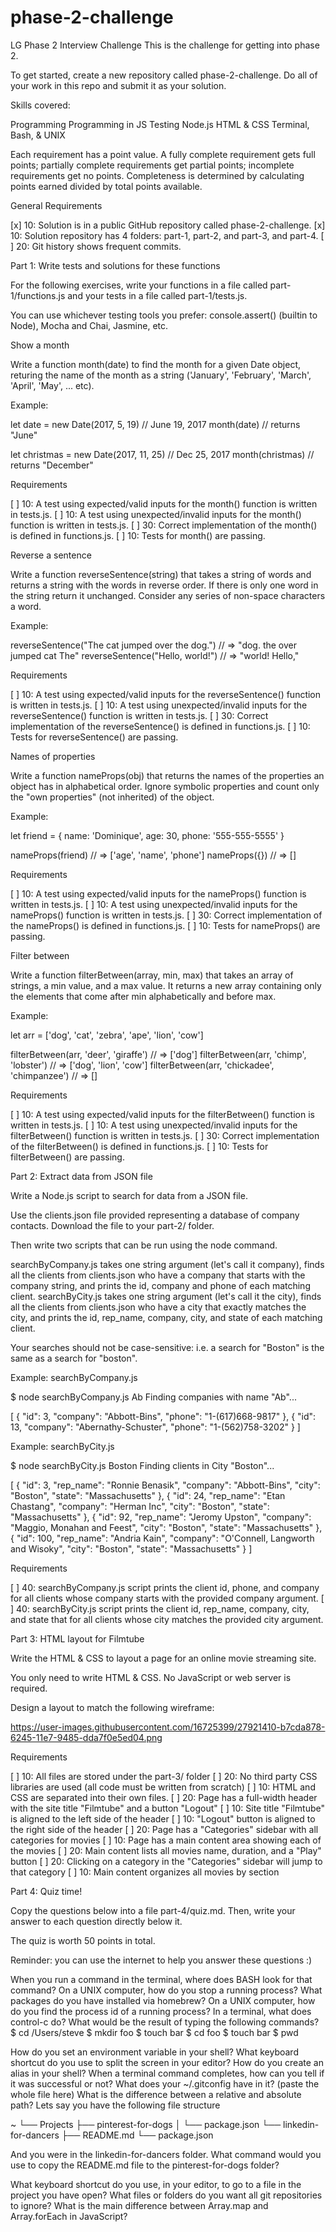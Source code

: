 # phase-2-challenge
LG Phase 2 Interview Challenge
This is the challenge for getting into phase 2.

To get started, create a new repository called phase-2-challenge. Do all of your work in this repo and submit it as your solution.

Skills covered:

Programming
Programming in JS
Testing
Node.js
HTML & CSS
Terminal, Bash, & UNIX

Each requirement has a point value. A fully complete requirement gets full points; partially complete requirements get partial points; incomplete requirements get no points. Completeness is determined by calculating points earned divided by total points available.

General Requirements

[x] 10: Solution is in a public GitHub repository called phase-2-challenge.
[x] 10: Solution repository has 4 folders: part-1, part-2, and part-3, and part-4.
[ ] 20: Git history shows frequent commits.

Part 1: Write tests and solutions for these functions

For the following exercises, write your functions in a file called part-1/functions.js and your tests in a file called part-1/tests.js.

You can use whichever testing tools you prefer: console.assert() (builtin to Node), Mocha and Chai, Jasmine, etc.

Show a month

Write a function month(date) to find the month for a given Date object, returing the name of the month as a string ('January', 'February', 'March', 'April', 'May', ... etc).

Example:

let date = new Date(2017, 5, 19) // June 19, 2017
month(date) // returns "June"

let christmas = new Date(2017, 11, 25) // Dec 25, 2017
month(christmas) // returns "December"

Requirements

[ ] 10: A test using expected/valid inputs for the month() function is written in tests.js.
[ ] 10: A test using unexpected/invalid inputs for the month() function is written in tests.js.
[ ] 30: Correct implementation of the month() is defined in functions.js.
[ ] 10: Tests for month() are passing.

Reverse a sentence

Write a function reverseSentence(string) that takes a string of words and returns a string with the words in reverse order. If there is only one word in the string return it unchanged. Consider any series of non-space characters a word.

Example:

reverseSentence("The cat jumped over the dog.") // => "dog. the over jumped cat The"
reverseSentence("Hello, world!") // => "world! Hello,"

Requirements

[ ] 10: A test using expected/valid inputs for the reverseSentence() function is written in tests.js.
[ ] 10: A test using unexpected/invalid inputs for the reverseSentence() function is written in tests.js.
[ ] 30: Correct implementation of the reverseSentence() is defined in functions.js.
[ ] 10: Tests for reverseSentence() are passing.

Names of properties

Write a function nameProps(obj) that returns the names of the properties an object has in alphabetical order. Ignore symbolic properties and count only the "own properties" (not inherited) of the object.

Example:

let friend = {
name: 'Dominique',
age: 30,
phone: '555-555-5555'
}

nameProps(friend) // => ['age', 'name', 'phone']
nameProps({}) // => []

Requirements

[ ] 10: A test using expected/valid inputs for the nameProps() function is written in tests.js.
[ ] 10: A test using unexpected/invalid inputs for the nameProps() function is written in tests.js.
[ ] 30: Correct implementation of the nameProps() is defined in functions.js.
[ ] 10: Tests for nameProps() are passing.

Filter between

Write a function filterBetween(array, min, max) that takes an array of strings, a min value, and a max value. It returns a new array containing only the elements that come after min alphabetically and before max.

Example:

let arr = ['dog', 'cat', 'zebra', 'ape', 'lion', 'cow']

filterBetween(arr, 'deer', 'giraffe') // => ['dog']
filterBetween(arr, 'chimp', 'lobster') // => ['dog', 'lion', 'cow']
filterBetween(arr, 'chickadee', 'chimpanzee') // => []

Requirements

[ ] 10: A test using expected/valid inputs for the filterBetween() function is written in tests.js.
[ ] 10: A test using unexpected/invalid inputs for the filterBetween() function is written in tests.js.
[ ] 30: Correct implementation of the filterBetween() is defined in functions.js.
[ ] 10: Tests for filterBetween() are passing.

Part 2: Extract data from JSON file

Write a Node.js script to search for data from a JSON file.

Use the clients.json file provided representing a database of company contacts. Download the file to your part-2/ folder.

Then write two scripts that can be run using the node command.

searchByCompany.js takes one string argument (let's call it company), finds all the clients from clients.json who have a company that starts with the company string, and prints the id, company and phone of each matching client.
searchByCity.js takes one string argument (let's call it the city), finds all the clients from clients.json who have a city that exactly matches the city, and prints the id, rep_name, company, city, and state of each matching client.

Your searches should not be case-sensitive: i.e. a search for "Boston" is the same as a search for "boston".

Example: searchByCompany.js

$ node searchByCompany.js Ab
Finding companies with name "Ab"...

[
{
"id": 3,
"company": "Abbott-Bins",
"phone": "1-(617)668-9817"
},
{
"id": 13,
"company": "Abernathy-Schuster",
"phone": "1-(562)758-3202"
}
]

Example: searchByCity.js

$ node searchByCity.js Boston
Finding clients in City "Boston"...

[
{
"id": 3,
"rep_name": "Ronnie Benasik",
"company": "Abbott-Bins",
"city": "Boston",
"state": "Massachusetts"
},
{
"id": 24,
"rep_name": "Etan Chastang",
"company": "Herman Inc",
"city": "Boston",
"state": "Massachusetts"
},
{
"id": 92,
"rep_name": "Jeromy Upston",
"company": "Maggio, Monahan and Feest",
"city": "Boston",
"state": "Massachusetts"
},
{
"id": 100,
"rep_name": "Andria Kain",
"company": "O'Connell, Langworth and Wisoky",
"city": "Boston",
"state": "Massachusetts"
}
]

Requirements

[ ] 40: searchByCompany.js script prints the client  id, phone, and company for all clients whose company starts with the provided company argument.
[ ] 40: searchByCity.js script prints the client id, rep_name, company, city, and state that for all clients whose city matches the provided city argument.

Part 3: HTML layout for Filmtube

Write the HTML & CSS to layout a page for an online movie streaming site.

You only need to write HTML & CSS. No JavaScript or web server is required.

Design a layout to match the following wireframe:

https://user-images.githubusercontent.com/16725399/27921410-b7cda878-6245-11e7-9485-dda7f0e5ed04.png


Requirements

[ ] 10: All files are stored under the part-3/ folder
[ ] 20: No third party CSS libraries are used (all code must be written from scratch)
[ ] 10: HTML and CSS are separated into their own files.
[ ] 20: Page has a full-width header with the site title "Filmtube" and a button "Logout"
[ ] 10: Site title "Filmtube" is aligned to the left side of the header
[ ] 10: "Logout" button is aligned to the right side of the header
[ ] 20: Page has a "Categories" sidebar with all categories for movies
[ ] 10: Page has a main content area showing each of the movies
[ ] 20: Main content lists all movies name, duration, and a "Play" button
[ ] 20: Clicking on a category in the "Categories" sidebar will jump to that category
[ ] 10: Main content organizes all movies by section

Part 4: Quiz time!

Copy the questions below into a file part-4/quiz.md. Then, write your answer to each question directly below it.

The quiz is worth 50 points in total.

Reminder: you can use the internet to help you answer these questions :)

When you run a command in the terminal, where does BASH look for that command?
On a UNIX computer, how do you stop a running process?
What packages do you have installed via homebrew?
On a UNIX computer, how do you find the process id of a running process?
In a terminal, what does control-c do?
What would be the result of typing the following commands?
$ cd /Users/steve
$ mkdir foo
$ touch bar
$ cd foo
$ touch bar
$ pwd

How do you set an environment variable in your shell?
What keyboard shortcut do you use to split the screen in your editor?
How do you create an alias in your shell?
When a terminal command completes, how can you tell if it was successful or not?
What does your ~/.gitconfig have in it? (paste the whole file here)
What is the difference between a relative and absolute path?
Lets say you have the following file structure

~
└── Projects
├── pinterest-for-dogs
│   └── package.json
└── linkedin-for-dancers
├── README.md
└── package.json

And you were in the linkedin-for-dancers folder. What command would you use to copy the README.md file to the pinterest-for-dogs folder?

What keyboard shortcut do you use, in your editor, to go to a file in the project you have open?
What files or folders do you want all git repositories to ignore?
What is the main difference between Array.map and Array.forEach in JavaScript?
